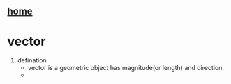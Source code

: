 ## [home](https://gaojiabit.github.io/)
# vector
1. defination
    - vector is a geometric object has magnitude(or length) and direction.
    - 

	


